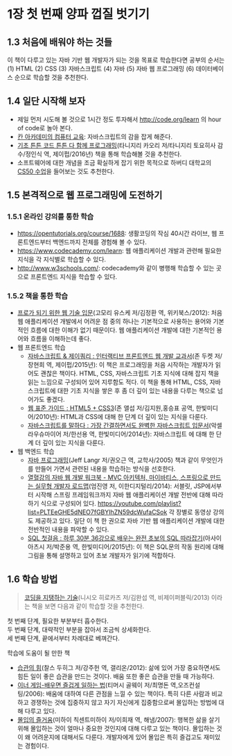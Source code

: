 # 1장 첫 번째 양파 껍질 벗기기

## 1.3 처음에 배워야 하는 것들
이 책이 다루고 있는 자바 기반 웹 개발자가 되는 것을 목표로 학습한다면 공부의 순서는 (1) HTML (2) CSS (3) 자바스크립트 (4) 자바 (5) 자바 웹 프로그래밍 (6) 데이터베이스 순으로 학습할 것을 추천한다.

## 1.4 일단 시작해 보자
- 제일 먼저 시도해 볼 것으로 1시간 정도 투자해서 http://code.org/learn 의 hour of code로 놀아 본다.
- [칸 아카데미의 컴퓨터 교육](https://www.khanacademy.org/computing/computer-programming): 자바스크립트의 감을 잡게 해준다.
- [기초 튼튼 코드 튼튼 다 함께 프로그래밍](http://www.yes24.com/Product/Goods/27097257)(타니지리 카오리 저/타니지리 토요히사 감수/정인식 역, 제이펍/2016년) 책을 통해 학습해볼 것을 추천한다.
- 소프트웨어에 대한 개념을 조금 확실하게 잡기 위한 목적으로 하버디 대학교의 [CS50 수업](https://cs50.harvard.edu)을 들어보는 것도 추천한다.

## 1.5 본격적으로 웹 프로그래밍에 도전하기

### 1.5.1 온라인 강의를 통한 학습
- https://opentutorials.org/course/1688: 생활코딩의 작심 40시간 라이브, 웹 프론트엔드부터 백엔드까지 전체를 경험해 볼 수 있다.
- https://www.codecademy.com/learn: 웹 애플리케이션 개발과 관련해 필요한 지식을 각 지식별로 학습할 수 있다.
- http://www.w3schools.com/: codecademy와 같이 병행해 학습할 수 있는 곳으로 프론트엔드 지식을 학습할 수 있다.

### 1.5.2 책을 통한 학습
- [프로가 되기 위한 웹 기술 입문](http://www.yes24.com/Product/Goods/6721651)(고모리 유스케 저/김정환 역, 위키북스/2012): 처음 웹 애플리케이션 개발에서 어려운 점 중의 하나는 기본적으로 사용하는 용어와 기본적인 흐름에 대한 이해가 없기 때문이다. 웹 애플리케이션 개발에 대한 기본적인 용어와 흐름을 이해하는데 좋다.
- 웹 프론트엔드 학습
  - [자바스크립트 & 제이쿼리 : 인터랙티브 프론트엔드 웹 개발 교과서](http://www.yes24.com/Product/Goods/17255377)(존 두켓 저/장현희 역, 제이펍/2015년): 이 책은 프로그래밍을 처음 시작하는 개발자가 읽어도 괜찮은 책이다. HTML, CSS, 자바스크립트 기초 지식에 대해 잡지 책을 읽는 느낌으로 구성되어 있어 지루함도 적다. 이 책을 통해 HTML, CSS, 자바스크립트에 대한 기초 지식을 쌓은 후 좀 더 깊이 있는 내용을 다루는 책으로 넘어가도 좋겠다.
  - [웹 표준 가이드 : HTML5 + CSS3](http://www.yes24.com/Product/Goods/4414389)(존 앨섭 저/김지원,홍승표 공역, 한빛미디어/2010년): HTML과 CSS에 대해 한 단계 더 깊이 있는 지식을 다룬다.
  - [자바스크립트를 말하다 : 가장 간결하면서도 완벽한 자바스크립트 입문서](http://www.yes24.com/Product/Goods/14533820)(악셀 라우슈마이어 저/한선용 역, 한빛미디어/2014년): 자바스크립트 에 대해 한 단계 더 깊이 있는 지식을 다룬다.
- 웹 백엔드 학습
  - [자바 프로그래밍](http://www.yes24.com/Product/Goods/1806437)(Jeff Langr 저/권오근 역, 교학사/2005) 책과 같이 무엇인가를 만들어 가면서 관련된 내용을 학습하는 방식을 선호한다.
  - [열혈강의 자바 웹 개발 워크북 - MVC 아키텍처, 마이바티스, 스프링으로 만드는 실무형 개발자 로드맵](http://www.yes24.com/Product/Goods/13159413)(엄진영 저, 이한디지털리/2014): 서블릿, JSP에서부터 시작해 스프링 프레임워크까지 자바 웹 애플리케이션 개발 전반에 대해 따라하기 식으로 구성되어 있다. https://youtube.com/playlist?list=PLTEeGHE5dNEO7fGBYIhZN59dcWufaCSok 각 장별로 동영상 강의도 제공하고 있다. 일단 이 책 한 권으로 자바 기반 웹 애플리케이션 개발에 대한 전반적인 내용을 파악할 수 있다.
  - [SQL 첫걸음 : 하루 30분 36강으로 배우는 완전 초보의 SQL 따라잡기](http://www.yes24.com/Product/Goods/22744867)(아사이 아츠시 저/박준용 역, 한빛미디어/2015년): 이 책은 SQL문의 작동 원리에 대해 그림을 통해 설명하고 있어 초보 개발자가 읽기에 적합하다.

## 1.6 학습 방법

> [코딩을 지탱하는 기술](http://www.yes24.com/Product/Goods/11101558)(니시오 히로카즈 저/김완섭 역, 비제이퍼블릭/2013) 이라는 책을 보면 다음과 같이 학습할 것을 추천한다.

첫 번째 단계, 필요한 부분부터 흡수한다.  
두 번째 단계, 대략적인 부분을 잡아서 조금씩 상세화한다.  
세 번째 단계, 끝에서부터 차례대로 베껴간다.

학습에 도움이 될 만한 책
- [습관의 힘](http://www.yes24.com/Product/Goods/7950702)(찰스 두히그 저/강주헌 역, 갤리온/2012): 삶에 있어 가장 중요하면서도 힘든 일이 좋은 습관을 만드는 것이다. 배움 또한 좋은 습관을 만들 때 가능하다.
- [이너 게임-배우면 즐겁게 일하는 법](http://www.yes24.com/Product/Goods/73031594)(티머시 골웨이 저/최명돈 역,오즈컨설팅/2006): 배움에 대하여 다른 관점을 느낄 수 있는 책이다. 특히 다른 사람과 비교하고 경쟁하는 것에 집중하지 않고 자기 자신에게 집중함으로써 몰입하는 방법에 대해 다루고 있다.
- [몰입의 즐거움](http://www.yes24.com/Product/Goods/101506519)(미하이 칙센트미하이 저/이희재 역, 해냄/2007): 행복한 삶을 살기 위해 몰입하는 것이 얼마나 중요한 것인지에 대해 다루고 있는 책이다. 몰입하는 것이 왜 어려운지에 대해서도 다룬다. 개발자에게 있어 몰입은 특히 즐겁고도 재미있는 경험이다.
